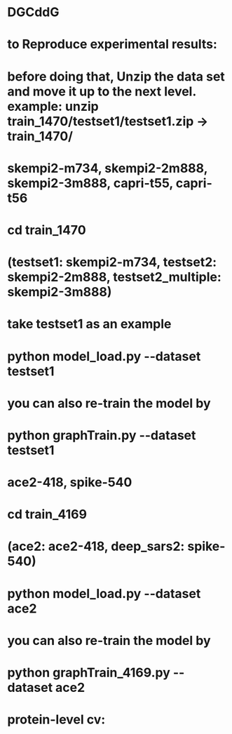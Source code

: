 # DGCddG
# to Reproduce experimental results: 
# before doing that, Unzip the data set and move it up to the next level. example: unzip train_1470/testset1/testset1.zip -> train_1470/

# skempi2-m734, skempi2-2m888, skempi2-3m888, capri-t55, capri-t56
# cd train_1470
# (testset1: skempi2-m734, testset2: skempi2-2m888, testset2_multiple: skempi2-3m888)
# take testset1 as an example
# python model_load.py --dataset testset1

# you can also re-train the model by
# python graphTrain.py --dataset testset1

# ace2-418, spike-540
# cd train_4169
# (ace2: ace2-418, deep_sars2: spike-540)
# python model_load.py --dataset ace2

# you can also re-train the model by
# python graphTrain_4169.py --dataset ace2

# protein-level cv:
# 
